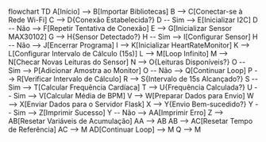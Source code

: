 flowchart TD
    A[Início] --> B[Importar Bibliotecas]
    B --> C[Conectar-se à Rede Wi-Fi]
    C --> D{Conexão Estabelecida?}
    D -- Sim --> E[Inicializar I2C]
    D -- Não --> F[Repetir Tentativa de Conexão]
    E --> G[Inicializar Sensor MAX30102]
    G --> H{Sensor Detectado?}
    H -- Sim --> I[Configurar Sensor]
    H -- Não --> J[Encerrar Programa]
    I --> K[Inicializar HeartRateMonitor]
    K --> L[Configurar Intervalo de Cálculo (15s)]
    L --> M[Loop Infinito]
    M --> N[Checar Novas Leituras do Sensor]
    N --> O{Leituras Disponíveis?}
    O -- Sim --> P[Adicionar Amostra ao Monitor]
    O -- Não --> Q[Continuar Loop]
    P --> R[Verificar Intervalo de Cálculo]
    R --> S{Intervalo de 15s Alcançado?}
    S -- Sim --> T[Calcular Frequência Cardíaca]
    T --> U{Frequência Calculada?}
    U -- Sim --> V[Calcular Média de BPM]
    V --> W[Preparar Dados para Envio]
    W --> X[Enviar Dados para o Servidor Flask]
    X --> Y{Envio Bem-sucedido?}
    Y -- Sim --> Z[Imprimir Sucesso]
    Y -- Não --> AA[Imprimir Erro]
    Z --> AB[Resetar Variáveis de Acumulação]
    AA --> AB
    AB --> AC[Resetar Tempo de Referência]
    AC --> M
    AD[Continuar Loop] --> M
    Q --> M
